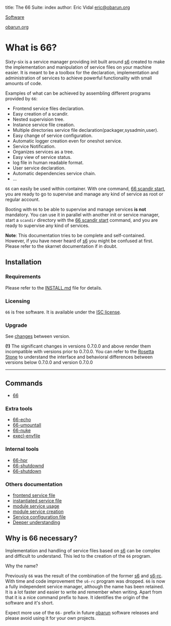 title: The 66 Suite: index
author: Eric Vidal <eric@obarun.org>

[Software](https://web.obarun.org/software)

[obarun.org](https://web.obarun.org)

# What is 66?

Sixty-six is a service manager providing init built around [s6](https://skarnet.org/software/s6) created to make the implementation and manipulation of service files on your machine easier. It is meant to be a toolbox for the declaration, implementation and administration of services to achieve powerful functionality with small amounts of code.

Examples of what can be achieved by assembling different programs provided by `66`:

- Frontend service files declaration.
- Easy creation of a scandir.
- Nested supervision tree.
- Instance service file creation.
- Multiple directories service file declaration(packager,sysadmin,user).
- Easy change of service configuration.
- Automatic logger creation even for oneshot service.
- Service Notification.
- Organizes services as a tree.
- Easy view of service status.
- log file in human readable format.
- User service declaration.
- Automatic dependencies service chain.
- ...

`66` can easily be used within container. With one command, [66 scandir start](66-scandir.html), you are ready to go to supervise and manage any kind of service as root or regular account.

Booting with `66` to be able to supervise and manage services **is not** mandatory. You can use it in parallel with another init or service manager, start a `scandir` directory with the [66 scandir start](66-scandir.html) command, and you are ready to supervise any kind of services.

**Note**: This documentation tries to be complete and self-contained. However, if you have never heard of [s6](https://skarnet.org/software/s6) you might be confused at first. Please refer to the skarnet documentation if in doubt.

## Installation

### Requirements

Please refer to the [INSTALL.md](https://git.obarun.org/Obarun/66/-/blob/master/INSTALL.md) file for details.

### Licensing

`66` is free software. It is available under the [ISC license](http://opensource.org/licenses/ISC).

### Upgrade

See [changes](66-upgrade.html) between version.

**(!)** The significant changes in versions 0.7.0.0 and above render them incompatible with versions prior to 0.7.0.0. You can refer to the [Rosetta Stone](66-rosetta.html) to understand the interface and behavioral differences between versions below 0.7.0.0 and version 0.7.0.0

---

## Commands

- [66](66.html)

### Extra tools

- [66-echo](66-echo.html)
- [66-umountall](66-umountall.html)
- [66-nuke](66-nuke.html)
- [execl-envfile](execl-envfile.html)

### Internal tools

- [66-hpr](66-hpr.html)
- [66-shutdownd](66-shutdownd.html)
- [66-shutdown](66-shutdown.html)

### Others documentation

- [frontend service file](66-frontend.html)
- [instantiated service file](66-instantiated-service.html)
- [module service usage](66-module-usage.html)
- [module service creation](66-module-creation.html)
- [Service configuration file](66-service-configuration-file.html)
- [Deeper understanding](66-deeper.html)

## Why is 66 necessary?

Implementation and handling of service files based on [s6](https://skarnet.org/software/s6) can be complex and difficult to understand. This led to the creation of the `66` program.

Why the name?

Previously `66` was the result of the combination of the former [s6](https://skarnet.org/software/s6) and [s6-rc](https://skarnet.org/software/s6-rc). With time and code improvement the `s6-rc` program was dropped. `66` is now a fully independent service manager, although the name has been retained.
It is a lot faster and easier to write and remember when writing. Apart from that it is a nice command prefix to have. It identifies the origin of the software and it's short.

Expect more use of the `66-` prefix in future [obarun](https://web.obarun.org) software releases and please avoid using it for your own projects.
